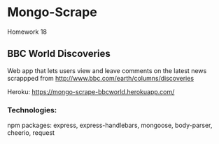 # Mongo-Scrape

Homework 18

## BBC World Discoveries

Web app that lets users view and leave comments on the latest news scrappped from http://www.bbc.com/earth/columns/discoveries

Heroku: https://mongo-scrape-bbcworld.herokuapp.com/


### Technologies:
npm packages: express, express-handlebars, mongoose, body-parser, cheerio, request
